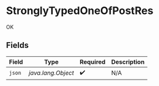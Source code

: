 # StronglyTypedOneOfPostRes

OK


## Fields

| Field              | Type               | Required           | Description        |
| ------------------ | ------------------ | ------------------ | ------------------ |
| `json`             | *java.lang.Object* | :heavy_check_mark: | N/A                |